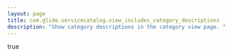 ```yaml
---
layout: page
title: com.glide.servicecatalog.view_includes_category_descriptions
description: "Show category descriptions in the category view page. "
---
```

true